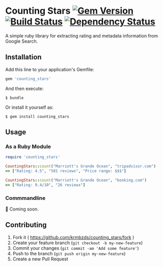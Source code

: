 # Counting Stars [![Gem Version](https://badge.fury.io/rb/counting_stars.svg)](http://badge.fury.io/rb/counting_stars) [![Build Status](https://travis-ci.org/krmbzds/counting_stars.svg)](https://travis-ci.org/krmbzds/counting_stars) [![Dependency Status](https://gemnasium.com/krmbzds/counting_stars.svg)](https://gemnasium.com/krmbzds/counting_stars)


A simple ruby library for extracting rating and metadata information from Google Search.

## Installation

Add this line to your application's Gemfile:

```ruby
gem 'counting_stars'
```

And then execute:

    $ bundle

Or install it yourself as:

    $ gem install counting_stars

## Usage

### As a Ruby Module

```rb
require 'counting_stars'

CountingStars::count("Marriott's Grande Ocean", "tripadvisor.com")
=> ["Rating: 4.5", "501 reviews", "Price range: $$$"]

CountingStars::count("Marriott's Grande Ocean", "booking.com")
=> ["Rating: 9.4/10", "26 reviews"]
```

### Commmandline

:rocket: Coming soon.

## Contributing

1. Fork it ( https://github.com/krmbzds/counting_stars/fork )
2. Create your feature branch (`git checkout -b my-new-feature`)
3. Commit your changes (`git commit -am 'Add some feature'`)
4. Push to the branch (`git push origin my-new-feature`)
5. Create a new Pull Request
